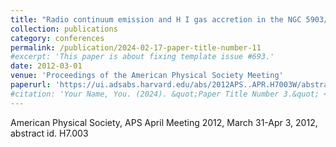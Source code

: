 ```yaml
---
title: "Radio continuum emission and H I gas accretion in the NGC 5903/5898 compact group of early-type galaxies"
collection: publications
category: conferences
permalink: /publication/2024-02-17-paper-title-number-11
#excerpt: 'This paper is about fixing template issue #693.'
date: 2012-03-01
venue: 'Proceedings of the American Physical Society Meeting'
paperurl: 'https://ui.adsabs.harvard.edu/abs/2012APS..APR.H7003W/abstract'
#citation: 'Your Name, You. (2024). &quot;Paper Title Number 3.&quot; <i>GitHub Journal of Bugs</i>. 1(3).'
---
```


American Physical Society, APS April Meeting 2012, March 31-Apr 3, 2012, abstract id. H7.003